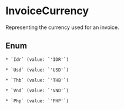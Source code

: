 # InvoiceCurrency

Representing the currency used for an invoice.


## Enum


    * `Idr` (value: `'IDR'`)

    * `Usd` (value: `'USD'`)

    * `Thb` (value: `'THB'`)

    * `Vnd` (value: `'VND'`)

    * `Php` (value: `'PHP'`)


